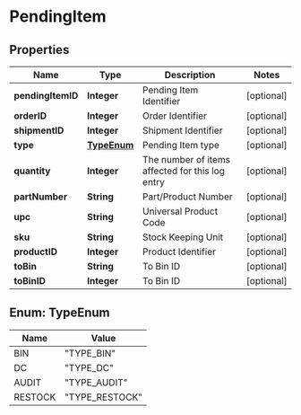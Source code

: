 
# PendingItem

## Properties
Name | Type | Description | Notes
------------ | ------------- | ------------- | -------------
**pendingItemID** | **Integer** | Pending Item Identifier |  [optional]
**orderID** | **Integer** | Order Identifier |  [optional]
**shipmentID** | **Integer** | Shipment Identifier |  [optional]
**type** | [**TypeEnum**](#TypeEnum) | Pending Item type |  [optional]
**quantity** | **Integer** | The number of items affected for this log entry |  [optional]
**partNumber** | **String** | Part/Product Number |  [optional]
**upc** | **String** | Universal Product Code |  [optional]
**sku** | **String** | Stock Keeping Unit |  [optional]
**productID** | **Integer** | Product Identifier |  [optional]
**toBin** | **String** | To Bin ID |  [optional]
**toBinID** | **Integer** | To Bin ID |  [optional]


<a name="TypeEnum"></a>
## Enum: TypeEnum
Name | Value
---- | -----
BIN | &quot;TYPE_BIN&quot;
DC | &quot;TYPE_DC&quot;
AUDIT | &quot;TYPE_AUDIT&quot;
RESTOCK | &quot;TYPE_RESTOCK&quot;



